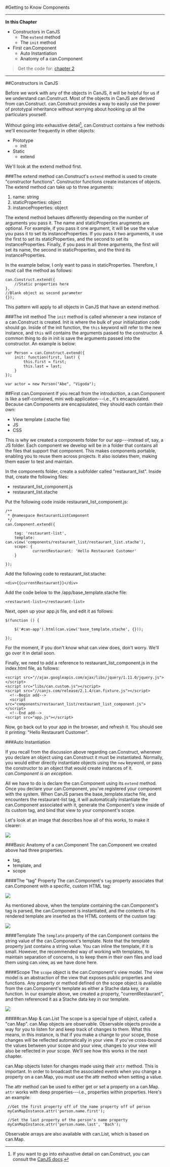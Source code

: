 #Getting to Know Components

- - - -
**In this Chapter**
 - Constructors in CanJS
 	- The `extend` method
 	- The `init` method
 - First can.Component
 	- Auto Instantiation
 	- Anatomy of a can.Component

> Get the code for: [chapter 2](https://github.com/joe-crick/UpAndRunningWithCanJS/tree/master/PlaceMyOrder/chapter_2)


- - -

##Constructors in CanJS

Before we work with any of the objects in CanJS, it will be helpful for us if we understand can.Construct. Most of the objects in CanJS are derived from can.Construct. can.Construct provides a way to easily use the power of prototypal inheritance without worrying about hooking up all the particulars yourself.

Without going into exhaustive detail[^ConstructDetail], can.Construct contains a few methods we'll encounter frequently in other objects:

[^ConstructDetail]: If you want to go into exhaustive detail on can.Construct, you can consult the [CanJS docs](http://canjs.com/docs/can.Construct.prototype.init.html).

- Prototype
	- init
- Static
	- extend

We'll look at the extend method first.

###The extend method
can.Construct's `extend` method is used to create "constructor functions". Constructor functions create instances of objects. The extend method can take up to three arguments:

1. name: string
2. staticProperties: object
3. instanceProperties: object

The extend method behaves differently depending on the number of arguments you pass it. The name and staticProperties arugments are optional. For example, if you pass it one argument, it will be use the value you pass it to set its instanceProperties. If you pass it two arguments, it use the first to set its staticProperties, and the second to set its instanceProperties. Finally, if you pass in all three arguments, the first will set its name, the second in staticProperties, and the third its instanceProperties.

In the example below, I only want to pass in staticProperties. Therefore, I must call the method as follows:

	can.Construct.extend({
    	//Static properties here
    },
  	//Blank object as second parameter
  	{});

This pattern will apply to all objects in CanJS that have an extend method.

###The init method
The `init` method is called whenever a new instance of a can.Construct is created. Init is where the bulk of your initialization code should go. Inside of the init function, the `this` keyword will refer to the new instance, and `this` will contains the arguments passed to the constructor. A common thing to do in init is save the arguments passed into the constructor. An example is below:

    var Person = can.Construct.extend({
        init: function(first, last) {
        	this.first = first;
        	this.last = last;
    	}
    });

    var actor = new Person("Abe", "Vigoda");

##First can.Component <a name="first-component"></a>
If you recall from the introduction, a can.Component is like a self-contained, mini web application---i.e., it's encapsulated. Because can.Components are encapsulated, they should each contain their own:

- View template (.stache file)
- JS
- CSS

This is why we created a components folder for our app---instead of, say, a JS folder. Each component we develop will be in a folder that contains all the files that support that component. This makes components portable, enabling you to reuse them across projects. It also isolates them, making them easier to test and maintain.

In the components folder, create a subfolder called "restaurant_list". Inside that, create the following files:

- restaurant_list_component.js
- restaurant_list.stache

Put the following code inside restaurant_list_component.js:

	/**
     * @namespace RestaurantListComponent
     */
    can.Component.extend({

        tag: 'restaurant-list',
        template: can.view('components/restaurant_list/restaurant_list.stache'),
        scope: {
                currentRestaurant: 'Hello Restaurant Customer'
        }

    });

Add the following code to restaurant_list.stache:

	<div>{{currentRestaurant}}</div>

Add the code below to the /app/base_template.stache file:

	<restaurant-list></restaurant-list>

Next, open up your app.js file, and edit it as follows:

	$(function () {

        $('#can-app').html(can.view('base_template.stache', {}));

    });

For the moment, if you don't know what can.view does, don't worry. We'll go over it in detail soon.

Finally, we need to add a reference to restaurant_list_component.js in the index.html file, as follows:

	<script src="//ajax.googleapis.com/ajax/libs/jquery/1.11.0/jquery.js"></script>
	<script src="libs/can.custom.js"></script>
    <script src="//canjs.com/release/2.1.4/can.fixture.js"></script>
      <!--Begin add-->
      <script src="components/restaurant_list/restaurant_list_component.js"></script>
      <!--End add-->
    <script src="app.js"></script>

Now, go back out to your app in the browser, and refresh it. You should see it printing: "Hello Restaurant Customer".

###Auto Instantiation

If you recall from the discussion above regarding can.Construct, whenever you declare an object using can.Construct it must be instantiated. Normally, you would either directly instantiate objects using the `new` keyword, or pass the constructor to an object that would create instances of it. *can.Component is an exception*.

All we have to do is declare the can.Component using its `extend` method.  Once you declare your can.Component, you've registered your component with the system. When CanJS parses the base_template.stache file, and encounters the restaurant-list tag, it will automatically instantiate the can.Component associated with it, generate the Component's view inside of its custom tag, and bind that view to your component's scope.

Let's look at an image that describes how all of this works, to make it clearer:

![](images/2_first_component/ComponentLoadCycle.png)

###Basic Anatomy of a can.Component
The can.Component we created above had three properties.

- tag,
- template, and
- scope

####The "tag" Property
The can.Component's `tag` property associates that can.Component with a specific, custom HTML tag:

![](images/2_first_component/ComponentTagLinkDiagram.png)

As mentioned above, when the template containing the can.Component's tag is parsed, the can.Component is instantiated, and the contents of its rendered template are inserted as the HTML contents of the custom tag:

![](images/2_first_component/ComponentTagRenderedHTML.png)

####Template
The `template` property of the can.Component contains the string value of the can.Component's template. Note that the template property just contains a string value. You can inline the template, if it is small. However, the recommended way of working with templates, to maintain separation of concerns, is to keep them in their own files and load them using can.view, as we have done here.

####Scope
The `scope` object is the can.Component's view model. The view model is an abstraction of the view that exposes public properties and functions. Any property or method defined on the scope object is available from the can.Component's template as either a Stache data key, or a function. In our example above, we created a property, "currentRestaurant", and then referenced it as a Stache data key in our template.

![](images/2_first_component/ComponentScopeTemplateLink.png)

#####can.Map &amp; can.List
The scope is a special type of object, called a "can.Map". can.Map objects are observable. Observable objects provide a way for you to listen for and keep track of changes to them. What this means, in this instance, is that if you make a change to your scope, those changes will be reflected automatically in your view. If you've cross-bound the values between your scope and your view, changes to your view will also be reflected in your scope. We'll see how this works in the next chapter.

can.Map objects listen for changes made using their `attr` method. This is important. In order to broadcast the associated events when you change a property on a can.Map, you must use the attr method when setting a value.

The attr method can be used to either get or set a property on a can.Map. `attr` works with deep properties---i.e., properties within properties. Here's an example:

     //Get the first property off of the name property off of person
     myCanMapInstance.attr('person.name.first');

     //Set the last property of the person's name property
     myCanMapInstance.attr('person.name.last', 'Bach');

Observable arrays are also available with can.List, which is based on can.Map.
